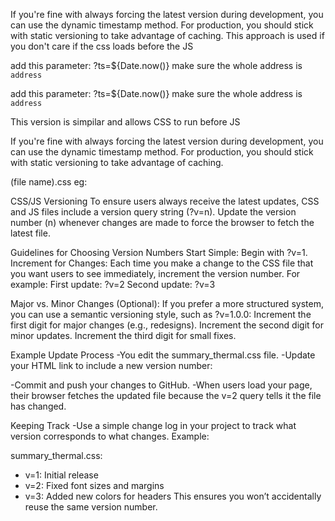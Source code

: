 If you're fine with always forcing the latest version during development, 
you can use the dynamic timestamp method. For production, you should stick 
with static versioning to take advantage of caching.  This approach is used 
if you don't care if the css loads before the JS


<!-- For WP to use most up to date JS-->

add this parameter: ?ts=${Date.now()}  make sure the whole address is ` address   `
<script>
    const script = document.createElement('script');
    script.src = `https://concussed8.github.io/Burn-Management-Project/scripts/thermal_tbsa_and_resus.js?ts=${Date.now()}`;
    document.head.appendChild(script);
</script>
</body>
</html>

<!-- For WP to use most up to date css but has to be structured this way in the html-->
add this parameter: ?ts=${Date.now()}  make sure the whole address is ` address   `
<script>
    const link = document.createElement('link');
    link.rel = 'stylesheet';
    link.href = `https://concussed8.github.io/Burn-Management-Project/styles/thermal_tbsa_and_resus.css?ts=${Date.now()}`;
    document.head.appendChild(link);
</script>

This version is simpilar and allows CSS to run before JS
<link rel="stylesheet" href="https://concussed8.github.io/Burn-Management-Project/styles/summary_thermal.css?ts=${Date.now()}">


If you're fine with always forcing the latest version during development, 
you can use the dynamic timestamp method. For production, you should stick 
with static versioning to take advantage of caching.


(file name).css  eg:<link rel="stylesheet" href="https://concussed8.github.io/Burn-Management-Project/styles/summary_thermal.css?v=2">

CSS/JS Versioning
To ensure users always receive the latest updates, CSS and JS files include a version query string (?v=n). Update the version number (n) whenever changes are made to force the browser to fetch the latest file.

Guidelines for Choosing Version Numbers
Start Simple: Begin with ?v=1.
Increment for Changes: Each time you make a change to the CSS file that you want users to see immediately, increment the version number. For example:
First update: ?v=2
Second update: ?v=3

Major vs. Minor Changes (Optional):
If you prefer a more structured system, you can use a semantic versioning style, such as ?v=1.0.0:
Increment the first digit for major changes (e.g., redesigns).
Increment the second digit for minor updates.
Increment the third digit for small fixes.

Example Update Process
-You edit the summary_thermal.css file.
-Update your HTML link to include a new version number:

<link rel="stylesheet" href="https://concussed8.github.io/Burn-Management-Project/styles/summary_thermal.css?v=2">

-Commit and push your changes to GitHub.
-When users load your page, their browser fetches the updated file because the v=2 query tells it the file has changed.

Keeping Track
-Use a simple change log in your project to track what version corresponds to what changes. Example:

summary_thermal.css:
- v=1: Initial release
- v=2: Fixed font sizes and margins
- v=3: Added new colors for headers
This ensures you won’t accidentally reuse the same version number.
